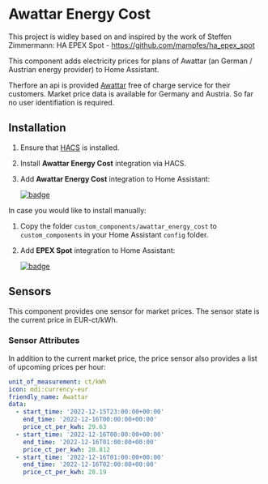 # Awattar Energy Cost

This project is widley based on and inspired by the work of Steffen Zimmermann: 
HA EPEX Spot - https://github.com/mampfes/ha_epex_spot


This component adds electricity prices for plans of Awattar (an German / Austrian energy provider)  to Home Assistant.

Therfore an api is provided [Awattar](https://www.awattar.de/services/api) free of charge service for their customers. Market price data is available for Germany and Austria. So far no user identifiation is required.

## Installation

1. Ensure that [HACS](https://hacs.xyz) is installed.
2. Install **Awattar Energy Cost** integration via HACS.
3. Add **Awattar Energy Cost** integration to Home Assistant:

   [![badge](https://my.home-assistant.io/badges/config_flow_start.svg)](https://my.home-assistant.io/redirect/config_flow_start?domain=awattar_energy_cost)

In case you would like to install manually:

1. Copy the folder `custom_components/awattar_energy_cost` to `custom_components` in your Home Assistant `config` folder.
2. Add **EPEX Spot** integration to Home Assistant:

    [![badge](https://my.home-assistant.io/badges/config_flow_start.svg)](https://my.home-assistant.io/redirect/config_flow_start?domain=awattar_energy_cost)

## Sensors

This component provides one sensor for market prices. The sensor state is the current price in EUR-ct/kWh.

### Sensor Attributes

In addition to the current market price, the price sensor also provides a list of upcoming prices per hour:

```yaml
unit_of_measurement: ct/kWh
icon: mdi:currency-eur
friendly_name: Awattar
data:
  - start_time: '2022-12-15T23:00:00+00:00'
    end_time: '2022-12-16T00:00:00+00:00'
    price_ct_per_kwh: 29.63
  - start_time: '2022-12-16T00:00:00+00:00'
    end_time: '2022-12-16T01:00:00+00:00'
    price_ct_per_kwh: 28.812
  - start_time: '2022-12-16T01:00:00+00:00'
    end_time: '2022-12-16T02:00:00+00:00'
    price_ct_per_kwh: 28.19
```